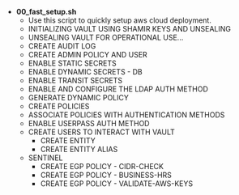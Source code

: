 


- **00_fast_setup.sh**
  - Use this script to quickly setup aws cloud deployment.
  - INITIALIZING VAULT USING SHAMIR KEYS AND UNSEALING
  - UNSEALING VAULT FOR OPERATIONAL USE...
  - CREATE AUDIT LOG
  - CREATE ADMIN POLICY AND USER
  - ENABLE STATIC SECRETS
  - ENABLE DYNAMIC SECRETS - DB
  - ENABLE TRANSIT SECRETS
  - ENABLE AND CONFIGURE THE LDAP AUTH METHOD
  - GENERATE DYNAMIC POLICY
  - CREATE POLICIES
  - ASSOCIATE POLICIES WITH AUTHENTICATION METHODS
  - ENABLE USERPASS AUTH METHOD
  - CREATE USERS TO INTERACT WITH VAULT
    - CREATE ENTITY
    - CREATE ENTITY ALIAS
  - SENTINEL
    - CREATE EGP POLICY - CIDR-CHECK
    - CREATE EGP POLICY - BUSINESS-HRS
    - CREATE EGP POLICY - VALIDATE-AWS-KEYS
    